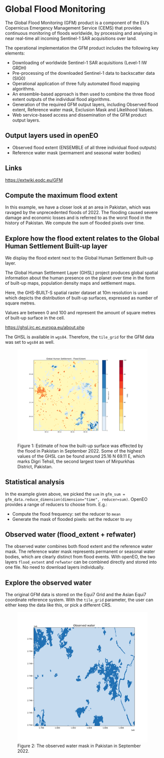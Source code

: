# Global Flood Monitoring

The Global Flood Monitoring (GFM) product is a component of the EU’s Copernicus
Emergency Management Service (CEMS) that provides continuous monitoring of
floods worldwide, by processing and analysing in near real-time all
incoming Sentinel-1 SAR acquisitions over land.

The operational implementation the GFM product includes the following key
elements:
- Downloading of worldwide Sentinel-1 SAR acquisitions (Level-1 IW GRDH)
- Pre-processing of the downloaded Sentinel-1 data to backscatter data (SIG0)
- Operational application of three fully automated flood mapping algorithms.
- An ensemble-based approach is then used to combine the three flood extent
  outputs of the individual flood algorithms.
- Generation of the required GFM output layers, including Observed flood extent,
  Reference water mask, Exclusion Mask and Likelihood Values.
- Web service-based access and dissemination of the GFM product output layers.

## Output layers used in openEO
- Observed flood extent (ENSEMBLE of all three individual flood outputs)
- Reference water mask (permament and seasonal water bodies)

## Links
https://extwiki.eodc.eu/GFM

## Compute the maximum flood extent
In this example, we have a closer look at an area in Pakistan, which was ravaged by the unprecedented floods of 2022. The flooding caused severe damage and economic losses and is referred to as the worst flood in the history of Pakistan. 
We compute the sum of flooded pixels over time.

<CodeSwitcher>
<template v-slot:py>

```python
import openeo
from openeo.processes import *

backend = "openeo.cloud"
conn = openeo.connect(backend).authenticate_oidc()

spatial_extent  = {'west': 67.5, 'east': 70, 'south': 24.5, 'north': 26}
temporal_extent = ["2022-09-01", "2022-10-01"] 
collection      = 'GFM'

gfm_data = conn.load_collection(
    collection, 
    spatial_extent=spatial_extent, 
    temporal_extent=temporal_extent, 
    bands = ["flood_extent"]
)
gfm_sum = gfm_data.reduce_dimension(dimension="time", reducer=sum)

gfm_sum_tiff = gfm_sum.save_result(format="GTiff", options={"tile_grid": "wgs84-1degree"})
```
</template>
</CodeSwitcher>

## Explore how the flood extent relates to the Global Human Settlement Built-up layer

We display the flood extent next to the Global Human Settlement Built-up layer.

The Global Human Settlement Layer (GHSL) project produces global spatial 
information about the human presence on the planet over time in the form of 
built-up maps, population density maps and settlement maps.

Here, the GHS-BUILT-S spatial raster dataset at 10m resolution is used which 
depicts the distribution of built-up surfaces, expressed as number of square metres.

Values are between 0 and 100 and represent the amount of square metres of
built-up surface in the cell. 

https://ghsl.jrc.ec.europa.eu/about.php

The GHSL is available in `wgs84`. Therefore, the `tile_grid` for the GFM data was set to `wgs84` as well.

<figure>
    <img src="./gfm-flood-extent.png" alt="Flood extent">
    <figcaption>Figure 1: Estimate of how the built-up surface was effected by the flood in Pakistan in September 2022. Some of the highest values of the GHSL can be found around 25.16 N 69.11 E, which marks Digri Tehsil, the second largest town of Mirpurkhas District, Pakistan. </figcaption>
</figure>

## Statistical analysis

In the example given above, we picked the `sum` in `gfm_sum = gfm_data.reduce_dimension(dimension="time", reducer=sum)`. OpenEO provides a range of reducers to choose from. E.g.:

- Compute the flood frequency: set the reducer to `mean`
- Generate the mask of flooded pixels: set the reducer to `any`

<CodeSwitcher>
<template v-slot:py>

```python
gfm_flood_frequency = gfm_data.reduce_dimension(dimension="time", reducer=mean)

gfm_flood_frequency_tiff = gfm_flood_frequency.save_result(format="GTiff", options={"tile_grid": "wgs84-1degree"})
```
</template>
</CodeSwitcher>

## Observed water (flood_extent + refwater)

The observed water combines both flood extent and the reference water mask. The reference water mask represents permanent or seasonal water bodies, which are clearly distinct from flood events.
With openEO, the two layers `flood_extent` and `refwater` can be combined directly and stored into one file. No need to download layers individually.

<CodeSwitcher>
<template v-slot:py>

```python
spatial_extent  = {'west': 67.5, 'east': 70, 'south': 24.5, 'north': 26}
temporal_extent = ["2022-09-01", "2022-10-01"] 
collection      = 'GFM'

gfm_data = conn.load_collection(
    collection, 
    spatial_extent=spatial_extent, 
    temporal_extent=temporal_extent, 
    bands = ["flood_extent", "refwater"]
)

# retrieve all pixels which have been detected as water during the given period
# -> observed water
observed_water = gfm_data.reduce_dimension(dimension="bands", reducer=any).reduce_dimension(dimension="time", reducer=any)

# Save the result in Equi7Grid and as GeoTiff
observed_water_tif = observed_water.save_result(format="GTiff", options={"tile_grid": "equi7"})
```
</template>
</CodeSwitcher>

## Explore the observed water

The original GFM data is stored on the Equi7 Grid and the Asian Equi7 coordinate reference system. With the `tile_grid` parameter, the user can either keep the data like this, or pick a different CRS.

<figure>
    <img src="./gfm-observed-water.png" alt="Observed water">
    <figcaption>Figure 2: The observed water mask in Pakistan in September 2022.</figcaption>
</figure>
